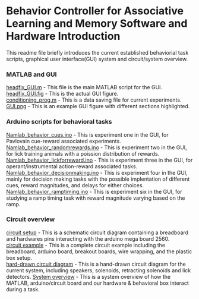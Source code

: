 # Behavior Controller for Associative Learning and Memory Software and Hardware Introduction 
This readme file briefly introduces the current established behaviorial task scripts, graphical user interface(GUI) system and circuit/system overview. 


### MATLAB and GUI
  [headfix_GUI.m](headfix_GUI.m) - This file is the main MATLAB script for the GUI. <br />
  [headfix_GUI.fig](headfix_GUI.fig) - This is the actual GUI figure. <br />
  [conditioning_prog.m](conditioning_prog.m) - This is a data saving file for current experiments.<br />
  [GUI.png](GUI.png) - This is an example GUI figure with different sections highlighted. 
### Arduino scripts for behavioral tasks
  [Namlab_behavior_cues.ino](Namlab_behavior_cues.ino) - This is experiment one in the GUI, for Pavlovain cue-reward associated experiments. <br />
  [Namlab_behavior_randomrewards.ino](Namlab_behavior_randomrewards.ino) - This is experiment two in the GUI, for lick training animals with a poission distribution of rewards. <br />
  [Namlab_behavior_lickforreward.ino](Namlab_behavior_lickforreward.ino) - This is experiment three in the GUI, for operant/instrumental action-reward associated tasks. <br />
  [Namlab_behavior_decisionmaking.ino](Namlab_behavior_decisionmaking.ino) - This is experiment four in the GUI, mainly for decision making tasks with the possible implentation of different cues, reward magnitudes, and delays for either choices. <br />
  [Namlab_behavior_ramptiming.ino](Namlab_behavior_ramptiming.ino) - This is experiment six in the GUI, for studying a ramp timing task with reward magnitude varying based on the ramp. <br />
### Circuit overview
  [circuit setup](circuit_setup.pdf) - This is a schematic circuit diagram containing a breadboard and hardwares pins interacting with the arduino mega board 2560. <br />
  [circuit example](circuit_example.pdf) - This is a complete circuit example including the breadboard, arduino board, breakout boards, wire wrapping, and the plastic box setup. <br />
  [hard-drawn circuit diagram](circuit_handdrawn.jpg) - This is a hand-drawn circuit diagram for the current system, including speakers, solenoids, retracting solenoids and lick detectors. 
  [System overview](Systemoverview.png) - This is a system overview of how the MATLAB, arduino/circuit board and our hardware & behavioral box interact during a task. 
  
